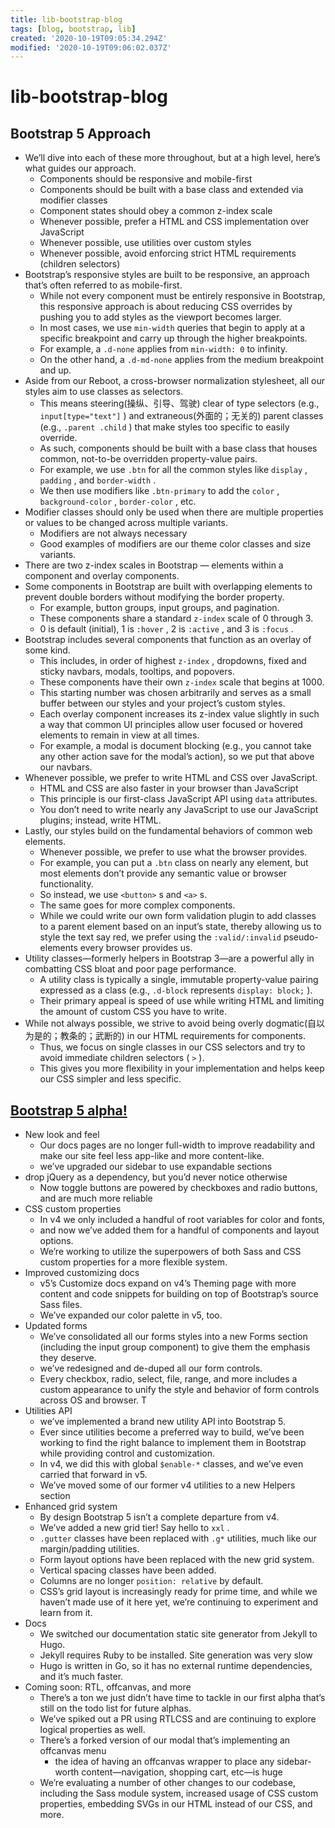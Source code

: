```yaml
---
title: lib-bootstrap-blog
tags: [blog, bootstrap, lib]
created: '2020-10-19T09:05:34.294Z'
modified: '2020-10-19T09:06:02.037Z'
---
```


# lib-bootstrap-blog

## Bootstrap 5 Approach

- We’ll dive into each of these more throughout, but at a high level, here’s what guides our approach.
  - Components should be responsive and mobile-first
  - Components should be built with a base class and extended via modifier classes
  - Component states should obey a common z-index scale
  - Whenever possible, prefer a HTML and CSS implementation over JavaScript
  - Whenever possible, use utilities over custom styles
  - Whenever possible, avoid enforcing strict HTML requirements (children selectors)
- Bootstrap’s responsive styles are built to be responsive, an approach that’s often referred to as mobile-first. 
  - While not every component must be entirely responsive in Bootstrap, this responsive approach is about reducing CSS overrides by pushing you to add styles as the viewport becomes larger.
  - In most cases, we use `min-width` queries that begin to apply at a specific breakpoint and carry up through the higher breakpoints. 
  - For example, a `.d-none` applies from `min-width: 0` to infinity. 
  - On the other hand, a `.d-md-none` applies from the medium breakpoint and up.
- Aside from our Reboot, a cross-browser normalization stylesheet, all our styles aim to use classes as selectors. 
  - This means steering(操纵、引导、驾驶) clear of type selectors (e.g., `input[type="text"]` ) and extraneous(外面的；无关的) parent classes (e.g., `.parent .child` ) that make styles too specific to easily override.
  - As such, components should be built with a base class that houses common, not-to-be overridden property-value pairs. 
  - For example, we use `.btn` for all the common styles like `display` , `padding` , and `border-width` . 
  - We then use modifiers like `.btn-primary` to add the `color` , `background-color` , `border-color` , etc.
- Modifier classes should only be used when there are multiple properties or values to be changed across multiple variants. 
  - Modifiers are not always necessary
  - Good examples of modifiers are our theme color classes and size variants.
- There are two z-index scales in Bootstrap — elements within a component and overlay components.
- Some components in Bootstrap are built with overlapping elements to prevent double borders without modifying the border property. 
  - For example, button groups, input groups, and pagination.
  - These components share a standard `z-index` scale of 0 through 3.
  - 0 is default (initial), 1 is `:hover` , 2 is `:active` , and 3 is `:focus` .
- Bootstrap includes several components that function as an overlay of some kind. 
  - This includes, in order of highest `z-index` , dropdowns, fixed and sticky navbars, modals, tooltips, and popovers. 
  - These components have their own `z-index` scale that begins at 1000. 
  - This starting number was chosen arbitrarily and serves as a small buffer between our styles and your project’s custom styles.
  - Each overlay component increases its z-index value slightly in such a way that common UI principles allow user focused or hovered elements to remain in view at all times. 
  - For example, a modal is document blocking (e.g., you cannot take any other action save for the modal’s action), so we put that above our navbars.
- Whenever possible, we prefer to write HTML and CSS over JavaScript. 
  - HTML and CSS are also faster in your browser than JavaScript
  - This principle is our first-class JavaScript API using `data` attributes. 
  - You don’t need to write nearly any JavaScript to use our JavaScript plugins; instead, write HTML.
- Lastly, our styles build on the fundamental behaviors of common web elements. 
  - Whenever possible, we prefer to use what the browser provides. 
  - For example, you can put a `.btn` class on nearly any element, but most elements don’t provide any semantic value or browser functionality. 
  - So instead, we use `<button>` s and `<a>` s.
  - The same goes for more complex components. 
  - While we could write our own form validation plugin to add classes to a parent element based on an input’s state, thereby allowing us to style the text say red, we prefer using the `:valid/:invalid` pseudo-elements every browser provides us.
- Utility classes—formerly helpers in Bootstrap 3—are a powerful ally in combatting CSS bloat and poor page performance. 
  - A utility class is typically a single, immutable property-value pairing expressed as a class (e.g., `.d-block` represents `display: block;` ). 
  - Their primary appeal is speed of use while writing HTML and limiting the amount of custom CSS you have to write.
- While not always possible, we strive to avoid being overly dogmatic(自以为是的；教条的；武断的) in our HTML requirements for components. 
  - Thus, we focus on single classes in our CSS selectors and try to avoid immediate children selectors ( `>` ). 
  - This gives you more flexibility in your implementation and helps keep our CSS simpler and less specific.

## [Bootstrap 5 alpha!](https://blog.getbootstrap.com/2020/06/16/bootstrap-5-alpha/)

- New look and feel
  - Our docs pages are no longer full-width to improve readability and make our site feel less app-like and more content-like.
  - we’ve upgraded our sidebar to use expandable sections
- drop jQuery as a dependency, but you’d never notice otherwise
  - Now toggle buttons are powered by checkboxes and radio buttons, and are much more reliable
- CSS custom properties
  - In v4 we only included a handful of root variables for color and fonts, 
  - and now we’ve added them for a handful of components and layout options.
  - We’re working to utilize the superpowers of both Sass and CSS custom properties for a more flexible system.
- Improved customizing docs
  - v5’s Customize docs expand on v4’s Theming page with more content and code snippets for building on top of Bootstrap’s source Sass files. 
  - We’ve expanded our color palette in v5, too. 
- Updated forms
  - We’ve consolidated all our forms styles into a new Forms section (including the input group component) to give them the emphasis they deserve.
  - we’ve redesigned and de-duped all our form controls.
  - Every checkbox, radio, select, file, range, and more includes a custom appearance to unify the style and behavior of form controls across OS and browser. T
- Utilities API
  - we’ve implemented a brand new utility API into Bootstrap 5.
  - Ever since utilities become a preferred way to build, we’ve been working to find the right balance to implement them in Bootstrap while providing control and customization. 
  - In v4, we did this with global `$enable-*` classes, and we’ve even carried that forward in v5.
  - We’ve moved some of our former v4 utilities to a new Helpers section
- Enhanced grid system
  - By design Bootstrap 5 isn’t a complete departure from v4.
  - We’ve added a new grid tier! Say hello to `xxl` .
  - `.gutter` classes have been replaced with `.g*` utilities, much like our margin/padding utilities. 
  - Form layout options have been replaced with the new grid system.
  - Vertical spacing classes have been added.
  - Columns are no longer `position: relative` by default.
  - CSS’s grid layout is increasingly ready for prime time, and while we haven’t made use of it here yet, we’re continuing to experiment and learn from it.
- Docs
  - We switched our documentation static site generator from Jekyll to Hugo. 
  - Jekyll requires Ruby to be installed. Site generation was very slow
  - Hugo is written in Go, so it has no external runtime dependencies, and it’s much faster. 
- Coming soon: RTL, offcanvas, and more
  - There’s a ton we just didn’t have time to tackle in our first alpha that’s still on the todo list for future alphas. 
  - We’ve spiked out a PR using RTLCSS and are continuing to explore logical properties as well.
  - There’s a forked version of our modal that’s implementing an offcanvas menu
    - the idea of having an offcanvas wrapper to place any sidebar-worth content—navigation, shopping cart, etc—is huge
  - We’re evaluating a number of other changes to our codebase, including the Sass module system, increased usage of CSS custom properties, embedding SVGs in our HTML instead of our CSS, and more.
